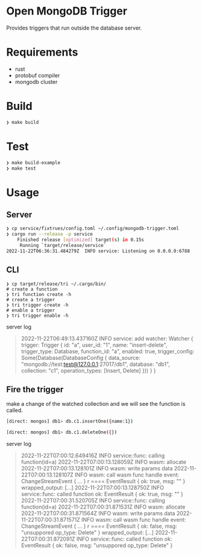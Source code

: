 # Open MongoDB Trigger

Provides triggers that run outside the database server.


# Requirements

* rust
* protobuf compiler
* mongodb cluster


# Build

```bash
❯ make build
```


# Test

```bash
❯ make build-example
❯ make test
```

# Usage

## Server

```bash
❯ cp service/fixtrues/config.toml ~/.config/mongodb-trigger.toml
❯ cargo run --release -p service
    Finished release [optimized] target(s) in 0.15s
     Running `target/release/service`
2022-11-22T06:36:31.484279Z  INFO service: Listening on 0.0.0.0:6788

```


## CLI

```
❯ cp target/release/tri ~/.cargo/bin/
# create a function
❯ tri function create -h
# create a trigger
❯ tri trigger create -h
# enable a trigger
❯ tri trigger enable -h
```

server log

>2022-11-22T06:49:13.437160Z  INFO service: add watcher: Watcher { trigger: Trigger { id: "a", user_id: "1", name: "insert-delete", trigger_type: Database, function_id: "a", enabled: true, trigger_config: Some(Database(DatabaseConfig { data_source: "mongodb://test:test@127.0.0.1:27017/db1", database: "db1", collection: "c1", operation_types: [Insert, Delete] })) } }


## Fire the trigger

make a change of the watched collection and we will see the function is called.

```bash
[direct: mongos] db1> db.c1.insertOne({name:1})

[direct: mongos] db1> db.c1.deleteOne({})
```

server log

> 2022-11-22T07:00:12.649416Z  INFO service::func: calling function(id=a)
2022-11-22T07:00:13.128059Z  INFO wasm: allocate
2022-11-22T07:00:13.128101Z  INFO wasm: write params data
2022-11-22T07:00:13.128107Z  INFO wasm: call wasm func
handle event: ChangeStreamEvent { ... }
r ==== EventResult { ok: true, msg: "" }
wrapped_output: [...]
2022-11-22T07:00:13.128750Z  INFO service::func: called function ok: EventResult { ok: true, msg: "" }
2022-11-22T07:00:31.520705Z  INFO service::func: calling function(id=a)
2022-11-22T07:00:31.871531Z  INFO wasm: allocate
2022-11-22T07:00:31.871564Z  INFO wasm: write params data
2022-11-22T07:00:31.871571Z  INFO wasm: call wasm func
handle event: ChangeStreamEvent { ... }
r ==== EventResult { ok: false, msg: "unsuppored op_type: Delete" }
wrapped_output: [...]
2022-11-22T07:00:31.872091Z  INFO service::func: called function ok: EventResult { ok: false, msg: "unsuppored op_type: Delete" }
